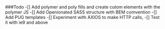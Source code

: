 ###Todo 
-[] Add polymer and poly fills and create cutom elements with the polymer JS
-[] Add Openionated SASS structure with BEM comvention
-[] Add PUG templates
-[] Experiment with AXIOS to make HTTP calls,
-[] Test it with ie9 and above
